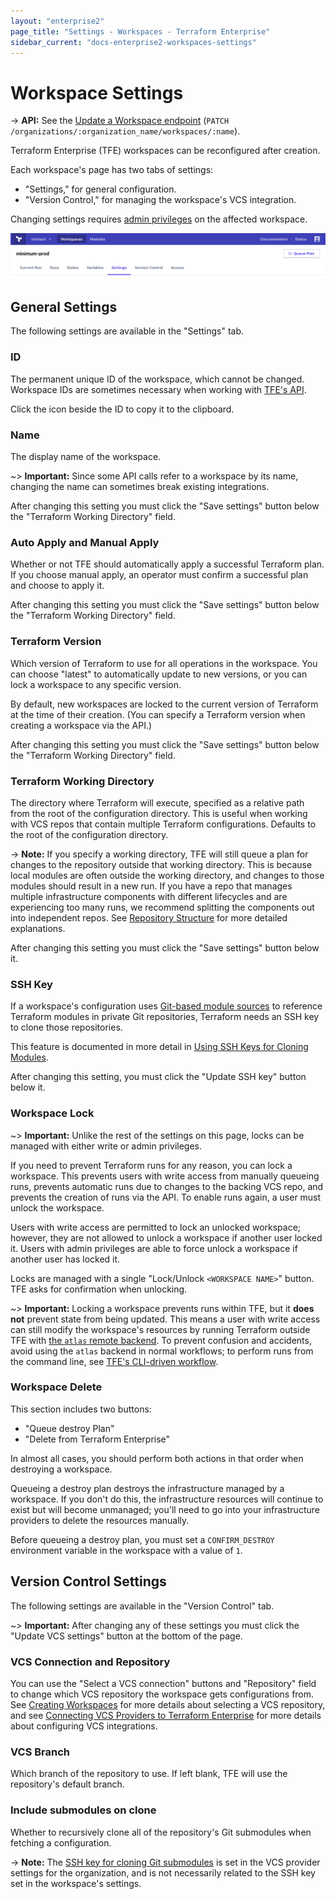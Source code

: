 ```yaml
---
layout: "enterprise2"
page_title: "Settings - Workspaces - Terraform Enterprise"
sidebar_current: "docs-enterprise2-workspaces-settings"
---
```


# Workspace Settings

-> **API:** See the [Update a Workspace endpoint](../api/workspaces.html#update-a-workspace) (`PATCH /organizations/:organization_name/workspaces/:name`).

Terraform Enterprise (TFE) workspaces can be reconfigured after creation.

Each workspace's page has two tabs of settings:

- "Settings," for general configuration.
- "Version Control," for managing the workspace's VCS integration.

Changing settings requires [admin privileges](../users-teams-organizations/permissions.html) on the affected workspace.

![Screenshot: a workspace page's tabs](./images/settings-tabs.png)

## General Settings

The following settings are available in the "Settings" tab.

### ID

The permanent unique ID of the workspace, which cannot be changed. Workspace IDs are sometimes necessary when working with [TFE's API](../api/index.html).

Click the icon beside the ID to copy it to the clipboard.

### Name

The display name of the workspace.

~> **Important:** Since some API calls refer to a workspace by its name, changing the name can sometimes break existing integrations.

After changing this setting you must click the "Save settings" button below the "Terraform Working Directory" field.

### Auto Apply and Manual Apply

Whether or not TFE should automatically apply a successful Terraform plan. If you choose manual apply, an operator must confirm a successful plan and choose to apply it.

After changing this setting you must click the "Save settings" button below the "Terraform Working Directory" field.

### Terraform Version

Which version of Terraform to use for all operations in the workspace. You can choose "latest" to automatically update to new versions, or you can lock a workspace to any specific version.

By default, new workspaces are locked to the current version of Terraform at the time of their creation. (You can specify a Terraform version when creating a workspace via the API.)

After changing this setting you must click the "Save settings" button below the "Terraform Working Directory" field.

### Terraform Working Directory

The directory where Terraform will execute, specified as a relative path from the root of the configuration directory. This is useful when working with VCS repos that contain multiple Terraform configurations. Defaults to the root of the configuration directory.

-> **Note:** If you specify a working directory, TFE will still queue a plan for changes to the repository outside that working directory. This is because local modules are often outside the working directory, and changes to those modules should result in a new run. If you have a repo that manages multiple infrastructure components with different lifecycles and are experiencing too many runs, we recommend splitting the components out into independent repos. See [Repository Structure](./repo-structure.html) for more detailed explanations.

After changing this setting you must click the "Save settings" button below it.

### SSH Key

If a workspace's configuration uses [Git-based module sources](/docs/modules/sources.html) to reference Terraform modules in private Git repositories, Terraform needs an SSH key to clone those repositories.

This feature is documented in more detail in [Using SSH Keys for Cloning Modules](./ssh-keys.html).

After changing this setting, you must click the "Update SSH key" button below it.

### Workspace Lock

~> **Important:** Unlike the rest of the settings on this page, locks can be managed with either write or admin privileges.

If you need to prevent Terraform runs for any reason, you can lock a workspace. This prevents users with write access from manually queueing runs, prevents automatic runs due to changes to the backing VCS repo, and prevents the creation of runs via the API. To enable runs again, a user must unlock the workspace.

Users with write access are permitted to lock an unlocked workspace; however, they are not allowed to unlock a workspace if another user locked it. Users with admin privileges are able to force unlock a workspace if another user has locked it.

Locks are managed with a single "Lock/Unlock `<WORKSPACE NAME>`" button. TFE asks for confirmation when unlocking.

~> **Important:** Locking a workspace prevents runs within TFE, but it **does not** prevent state from being updated. This means a user with write access can still modify the workspace's resources by running Terraform outside TFE with [the `atlas` remote backend](/docs/backends/types/terraform-enterprise.html). To prevent confusion and accidents, avoid using the `atlas` backend in normal workflows; to perform runs from the command line, see [TFE's CLI-driven workflow](../run/cli.html).

### Workspace Delete

This section includes two buttons:

- "Queue destroy Plan"
- "Delete from Terraform Enterprise"

In almost all cases, you should perform both actions in that order when destroying a workspace.

Queueing a destroy plan destroys the infrastructure managed by a workspace. If you don't do this, the infrastructure resources will continue to exist but will become unmanaged; you'll need to go into your infrastructure providers to delete the resources manually.

Before queueing a destroy plan, you must set a `CONFIRM_DESTROY` environment variable in the workspace with a value of `1`.

## Version Control Settings

The following settings are available in the "Version Control" tab.

~> **Important:** After changing any of these settings you must click the "Update VCS settings" button at the  bottom of the page.

### VCS Connection and Repository

You can use the "Select a VCS connection" buttons and "Repository" field to change which VCS repository the workspace gets configurations from. See [Creating Workspaces](./creating.html) for more details about selecting a VCS repository, and see [Connecting VCS Providers to Terraform Enterprise](../vcs/index.html) for more details about configuring VCS integrations.

### VCS Branch

Which branch of the repository to use. If left blank, TFE will use the repository's default branch.

### Include submodules on clone

Whether to recursively clone all of the repository's Git submodules when fetching a configuration.

-> **Note:** The [SSH key for cloning Git submodules](../vcs/index.html#ssh-keys) is set in the VCS provider settings for the organization, and is not necessarily related to the SSH key set in the workspace's settings.
